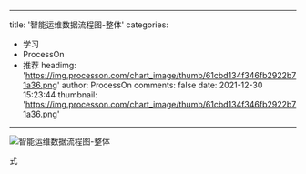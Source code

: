 
---
title: '智能运维数据流程图-整体'
categories: 
 - 学习
 - ProcessOn
 - 推荐
headimg: 'https://img.processon.com/chart_image/thumb/61cbd134f346fb2922b71a36.png'
author: ProcessOn
comments: false
date: 2021-12-30 15:23:44
thumbnail: 'https://img.processon.com/chart_image/thumb/61cbd134f346fb2922b71a36.png'
---

<div>   
<img class="thumb" alt="智能运维数据流程图-整体" src="https://img.processon.com/chart_image/thumb/61cbd134f346fb2922b71a36.png" referrerpolicy="no-referrer">
<p>式</p>  
</div>
            